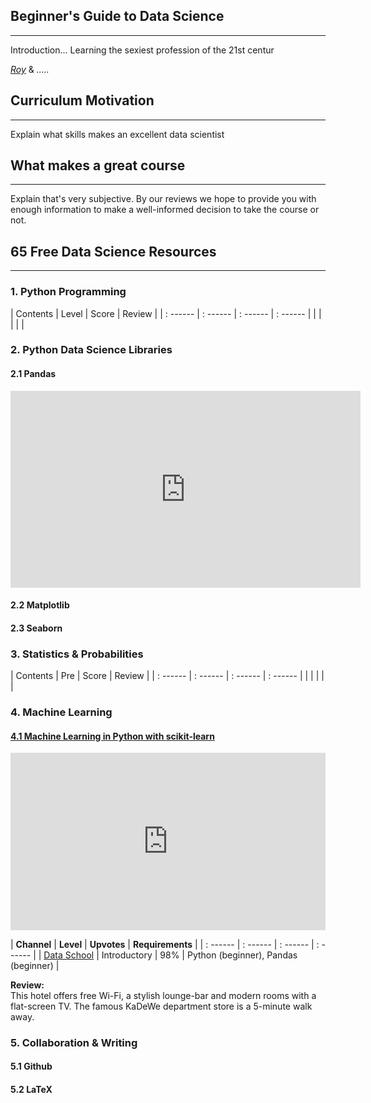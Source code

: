 ## Beginner's Guide to Data Science
--- 

Introduction...
Learning the sexiest profession of the 21st centur

*[Roy]()* & *.....*

## Curriculum Motivation
---
Explain what skills makes an excellent data scientist

## What makes a great course
---
Explain that's very subjective. By our reviews we hope to provide you with enough information to make a well-informed decision to take the course or not.

## 65 Free Data Science Resources
--- 

### 1. Python Programming

| Contents | Level | Score | Review |
| : ------ | : ------ | : ------ | : ------ | 
| | | | |


### 2. Python Data Science Libraries
#### 2.1 Pandas

<iframe width="560" height="315" src="https://www.youtube-nocookie.com/embed/3ZWuPVWq7p4?rel=0" frameborder="0" gesture="media" allow="encrypted-media" allowfullscreen></iframe>

#### 2.2 Matplotlib
#### 2.3 Seaborn

### 3. Statistics & Probabilities

| Contents | Pre | Score | Review |
| : ------ | : ------ | : ------ | : ------ | 
| | | | |

### 4. Machine Learning

#### <a href="https://www.youtube.com/playlist?list=PL5-da3qGB5ICeMbQuqbbCOQWcS6OYBr5A" target="_blank">4.1 Machine Learning in Python with scikit-learn</a>
<style>.embed-container { position: relative; padding-bottom: 56.25%; height: 0; overflow: hidden; max-width: 100%; } .embed-container iframe, .embed-container object, .embed-container embed { position: absolute; top: 0; left: 0; width: 100%; height: 100%; }</style><div class='embed-container'><iframe src="https://www.youtube.com/embed/elojMnjn4kk?rel=0" frameborder="0" gesture="media" allow="encrypted-media" allowfullscreen></iframe></div>

| **Channel** | **Level** | **Upvotes** | **Requirements** | 
| : ------ | : ------ | : ------ | : ------ | 
| [Data School](https://www.youtube.com/user/dataschool) | Introductory | 98% | Python (beginner), Pandas (beginner) | 

**Review:** <br>
This hotel offers free Wi-Fi, a stylish lounge-bar and modern rooms with a flat-screen TV. The famous KaDeWe department store is a 5-minute walk away.


### 5. Collaboration & Writing
#### 5.1 Github
#### 5.2 LaTeX


